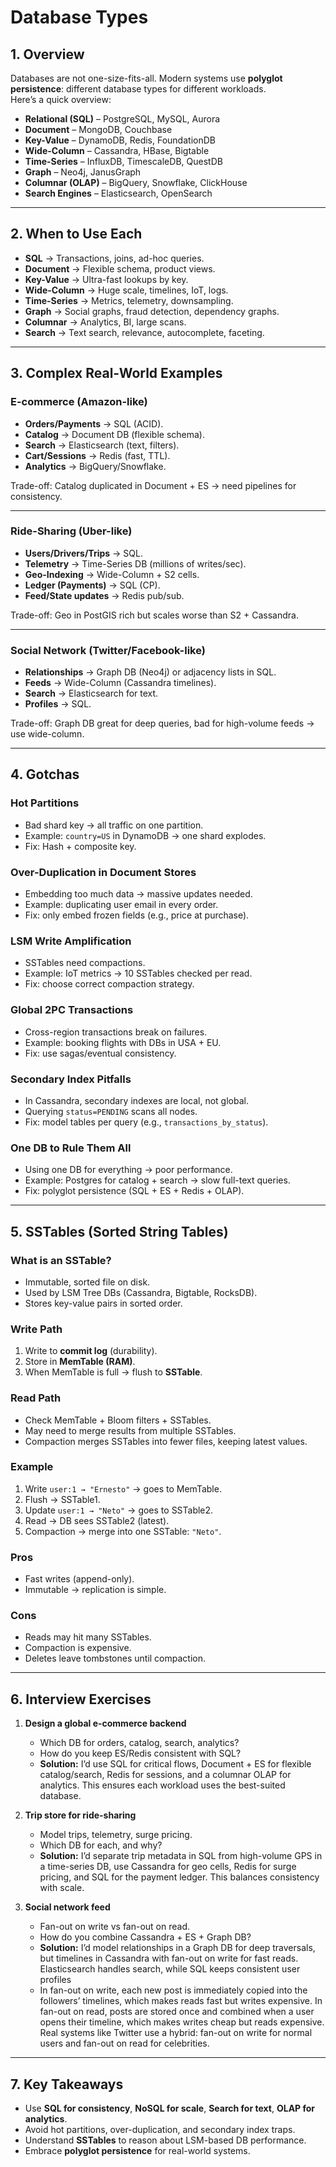 # Database Types

## 1. Overview
Databases are not one-size-fits-all. Modern systems use **polyglot persistence**: different database types for different workloads.  
Here’s a quick overview:

- **Relational (SQL)** – PostgreSQL, MySQL, Aurora  
- **Document** – MongoDB, Couchbase  
- **Key-Value** – DynamoDB, Redis, FoundationDB  
- **Wide-Column** – Cassandra, HBase, Bigtable  
- **Time-Series** – InfluxDB, TimescaleDB, QuestDB  
- **Graph** – Neo4j, JanusGraph  
- **Columnar (OLAP)** – BigQuery, Snowflake, ClickHouse  
- **Search Engines** – Elasticsearch, OpenSearch  

---

## 2. When to Use Each
- **SQL** → Transactions, joins, ad-hoc queries.  
- **Document** → Flexible schema, product views.  
- **Key-Value** → Ultra-fast lookups by key.  
- **Wide-Column** → Huge scale, timelines, IoT, logs.  
- **Time-Series** → Metrics, telemetry, downsampling.  
- **Graph** → Social graphs, fraud detection, dependency graphs.  
- **Columnar** → Analytics, BI, large scans.  
- **Search** → Text search, relevance, autocomplete, faceting.  

---

## 3. Complex Real-World Examples

### E-commerce (Amazon-like)
- **Orders/Payments** → SQL (ACID).  
- **Catalog** → Document DB (flexible schema).  
- **Search** → Elasticsearch (text, filters).  
- **Cart/Sessions** → Redis (fast, TTL).  
- **Analytics** → BigQuery/Snowflake.  

Trade-off: Catalog duplicated in Document + ES → need pipelines for consistency.

---

### Ride-Sharing (Uber-like)
- **Users/Drivers/Trips** → SQL.  
- **Telemetry** → Time-Series DB (millions of writes/sec).  
- **Geo-Indexing** → Wide-Column + S2 cells.  
- **Ledger (Payments)** → SQL (CP).  
- **Feed/State updates** → Redis pub/sub.  

Trade-off: Geo in PostGIS rich but scales worse than S2 + Cassandra.

---

### Social Network (Twitter/Facebook-like)
- **Relationships** → Graph DB (Neo4j) or adjacency lists in SQL.  
- **Feeds** → Wide-Column (Cassandra timelines).  
- **Search** → Elasticsearch for text.  
- **Profiles** → SQL.  

Trade-off: Graph DB great for deep queries, bad for high-volume feeds → use wide-column.

---

## 4. Gotchas

### Hot Partitions
- Bad shard key → all traffic on one partition.  
- Example: `country=US` in DynamoDB → one shard explodes.  
- Fix: Hash + composite key.

### Over-Duplication in Document Stores
- Embedding too much data → massive updates needed.  
- Example: duplicating user email in every order.  
- Fix: only embed frozen fields (e.g., price at purchase).

### LSM Write Amplification
- SSTables need compactions.  
- Example: IoT metrics → 10 SSTables checked per read.  
- Fix: choose correct compaction strategy.

### Global 2PC Transactions
- Cross-region transactions break on failures.  
- Example: booking flights with DBs in USA + EU.  
- Fix: use sagas/eventual consistency.

### Secondary Index Pitfalls
- In Cassandra, secondary indexes are local, not global.  
- Querying `status=PENDING` scans all nodes.  
- Fix: model tables per query (e.g., `transactions_by_status`).

### One DB to Rule Them All
- Using one DB for everything → poor performance.  
- Example: Postgres for catalog + search → slow full-text queries.  
- Fix: polyglot persistence (SQL + ES + Redis + OLAP).  

---

## 5. SSTables (Sorted String Tables)

### What is an SSTable?
- Immutable, sorted file on disk.  
- Used by LSM Tree DBs (Cassandra, Bigtable, RocksDB).  
- Stores key-value pairs in sorted order.

### Write Path
1. Write to **commit log** (durability).  
2. Store in **MemTable (RAM)**.  
3. When MemTable is full → flush to **SSTable**.

### Read Path
- Check MemTable + Bloom filters + SSTables.  
- May need to merge results from multiple SSTables.  
- Compaction merges SSTables into fewer files, keeping latest values.

### Example
1. Write `user:1 → "Ernesto"` → goes to MemTable.  
2. Flush → SSTable1.  
3. Update `user:1 → "Neto"` → goes to SSTable2.  
4. Read → DB sees SSTable2 (latest).  
5. Compaction → merge into one SSTable: `"Neto"`.

### Pros
- Fast writes (append-only).  
- Immutable → replication is simple.  

### Cons
- Reads may hit many SSTables.  
- Compaction is expensive.  
- Deletes leave tombstones until compaction.  

---

## 6. Interview Exercises
1. **Design a global e-commerce backend**  
   - Which DB for orders, catalog, search, analytics?  
   - How do you keep ES/Redis consistent with SQL?
   - **Solution:** I’d use SQL for critical flows, Document + ES for flexible catalog/search, Redis for sessions, and a columnar OLAP for analytics. This ensures each workload uses the best-suited database.

2. **Trip store for ride-sharing**  
   - Model trips, telemetry, surge pricing.  
   - Which DB for each, and why?
   - **Solution:** I’d separate trip metadata in SQL from high-volume GPS in a time-series DB, use Cassandra for geo cells, Redis for surge pricing, and SQL for the payment ledger. This balances consistency with scale.

3. **Social network feed**  
   - Fan-out on write vs fan-out on read.  
   - How do you combine Cassandra + ES + Graph DB?
   - **Solution:** I’d model relationships in a Graph DB for deep traversals, but timelines in Cassandra with fan-out on write for fast reads. Elasticsearch handles search, while SQL keeps consistent user profiles
   - In fan-out on write, each new post is immediately copied into the followers’ timelines, which makes reads fast but writes expensive. In fan-out on read, posts are stored once and combined when a user opens their timeline, which makes writes cheap but reads expensive. Real systems like Twitter use a hybrid: fan-out on write for normal users and fan-out on read for celebrities.

---

## 7. Key Takeaways
- Use **SQL for consistency**, **NoSQL for scale**, **Search for text**, **OLAP for analytics**.  
- Avoid hot partitions, over-duplication, and secondary index traps.  
- Understand **SSTables** to reason about LSM-based DB performance.  
- Embrace **polyglot persistence** for real-world systems.
